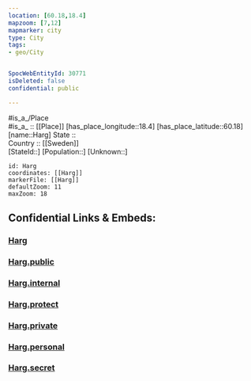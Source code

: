 ```yaml
---
location: [60.18,18.4] 
mapzoom: [7,12] 
mapmarker: city 
type: City
tags:
- geo/City


SpocWebEntityId: 30771
isDeleted: false
confidential: public

---
```

#is_a_/Place  
#is_a_ :: [[Place]] 
[has_place_longitude::18.4] 
[has_place_latitude::60.18] 
[name::Harg] 
State ::  
Country :: [[Sweden]]  
[StateId::] 
[Population::] 
[Unknown::] 


```leaflet
id: Harg
coordinates: [[Harg]] 
markerFile: [[Harg]] 
defaultZoom: 11 
maxZoom: 18
```


## Confidential Links & Embeds: 

### [Harg](/_Standards/Earth/Continent/Europe/Europe~North/Sweden/Provinces~Sweden/Uppsala,Province/City/Harg.md) 

### [Harg.public](/_public/Earth/Continent/Europe/Europe~North/Sweden/Provinces~Sweden/Uppsala,Province/City/Harg.public.md) 

### [Harg.internal](/_internal/Earth/Continent/Europe/Europe~North/Sweden/Provinces~Sweden/Uppsala,Province/City/Harg.internal.md) 

### [Harg.protect](/_protect/Earth/Continent/Europe/Europe~North/Sweden/Provinces~Sweden/Uppsala,Province/City/Harg.protect.md) 

### [Harg.private](/_private/Earth/Continent/Europe/Europe~North/Sweden/Provinces~Sweden/Uppsala,Province/City/Harg.private.md) 

### [Harg.personal](/_personal/Earth/Continent/Europe/Europe~North/Sweden/Provinces~Sweden/Uppsala,Province/City/Harg.personal.md) 

### [Harg.secret](/_secret/Earth/Continent/Europe/Europe~North/Sweden/Provinces~Sweden/Uppsala,Province/City/Harg.secret.md)

